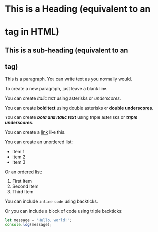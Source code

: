 # This is a Heading (equivalent to an <h1> tag in HTML)

## This is a sub-heading (equivalent to an <h2> tag)

This is a paragraph. You can write text as you normally would.

To create a new paragraph, just leave a blank line.

You can create *italic text* using asterisks or _underscores_.

You can create **bold text** using double asterisks or __double underscores__.

You can create ***bold and italic text*** using triple asterisks or ___triple underscores___.

You can create a [link](https://www.example.com) like this.

You can create an unordered list:
- Item 1
- Item 2
- Item 3

Or an ordered list:
1. First Item
2. Second Item
3. Third Item

You can include `inline code` using backticks.

Or you can include a block of code using triple backticks:

```javascript
let message = 'Hello, world!';
console.log(message);
